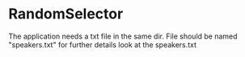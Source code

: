 # RandomSelector

The application needs a txt file in the same dir. 
File should be named "speakers.txt" for further details look at the speakers.txt
